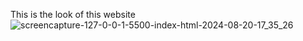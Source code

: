 This is the look of this website
![screencapture-127-0-0-1-5500-index-html-2024-08-20-17_35_26](https://github.com/user-attachments/assets/e856cbb4-9127-421d-aa5a-1bc067f9dc5c)
